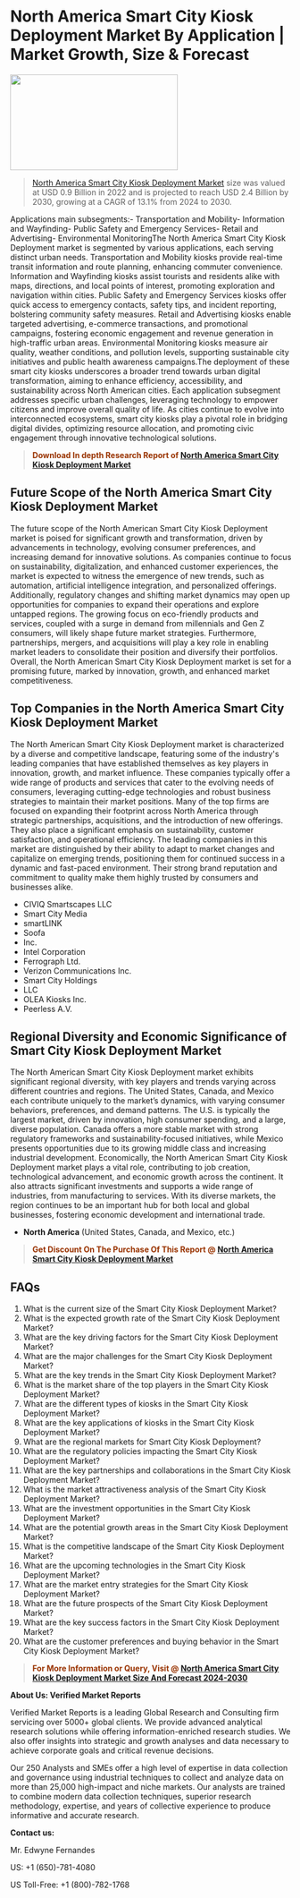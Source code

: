 <p><h1>North America Smart City Kiosk Deployment Market By Application | Market Growth, Size & Forecast</h1><p><img class="aligncenter size-medium wp-image-105565" src="https://ffe5etoiles.com/wp-content/uploads/2025/01/MST7-300x171.png" alt="" width="300" height="171" /></p><blockquote><p><a href="https://www.verifiedmarketreports.com/download-sample/?rid=293482&utm_source=Github-NA&utm_medium=365" target="_blank">North America Smart City Kiosk Deployment Market</a> size was valued at USD 0.9 Billion in 2022 and is projected to reach USD 2.4 Billion by 2030, growing at a CAGR of 13.1% from 2024 to 2030.</p></blockquote>Applications main subsegments:- Transportation and Mobility- Information and Wayfinding- Public Safety and Emergency Services- Retail and Advertising- Environmental MonitoringThe North America Smart City Kiosk Deployment market is segmented by various applications, each serving distinct urban needs. Transportation and Mobility kiosks provide real-time transit information and route planning, enhancing commuter convenience. Information and Wayfinding kiosks assist tourists and residents alike with maps, directions, and local points of interest, promoting exploration and navigation within cities. Public Safety and Emergency Services kiosks offer quick access to emergency contacts, safety tips, and incident reporting, bolstering community safety measures. Retail and Advertising kiosks enable targeted advertising, e-commerce transactions, and promotional campaigns, fostering economic engagement and revenue generation in high-traffic urban areas. Environmental Monitoring kiosks measure air quality, weather conditions, and pollution levels, supporting sustainable city initiatives and public health awareness campaigns.The deployment of these smart city kiosks underscores a broader trend towards urban digital transformation, aiming to enhance efficiency, accessibility, and sustainability across North American cities. Each application subsegment addresses specific urban challenges, leveraging technology to empower citizens and improve overall quality of life. As cities continue to evolve into interconnected ecosystems, smart city kiosks play a pivotal role in bridging digital divides, optimizing resource allocation, and promoting civic engagement through innovative technological solutions.</p><blockquote><p><span style="color: #993300;"><strong>Download In depth Research Report of <a href="https://www.verifiedmarketreports.com/download-sample/?rid=293482&utm_source=Github-NA&utm_medium=365">North America Smart City Kiosk Deployment Market</a></strong></span></p></blockquote><h2>Future Scope of the North America Smart City Kiosk Deployment Market</h2><p>The future scope of the North American Smart City Kiosk Deployment market is poised for significant growth and transformation, driven by advancements in technology, evolving consumer preferences, and increasing demand for innovative solutions. As companies continue to focus on sustainability, digitalization, and enhanced customer experiences, the market is expected to witness the emergence of new trends, such as automation, artificial intelligence integration, and personalized offerings. Additionally, regulatory changes and shifting market dynamics may open up opportunities for companies to expand their operations and explore untapped regions. The growing focus on eco-friendly products and services, coupled with a surge in demand from millennials and Gen Z consumers, will likely shape future market strategies. Furthermore, partnerships, mergers, and acquisitions will play a key role in enabling market leaders to consolidate their position and diversify their portfolios. Overall, the North American Smart City Kiosk Deployment market is set for a promising future, marked by innovation, growth, and enhanced market competitiveness.</p><h2>Top Companies in the North America Smart City Kiosk Deployment Market</h2><p>The North American Smart City Kiosk Deployment market is characterized by a diverse and competitive landscape, featuring some of the industry's leading companies that have established themselves as key players in innovation, growth, and market influence. These companies typically offer a wide range of products and services that cater to the evolving needs of consumers, leveraging cutting-edge technologies and robust business strategies to maintain their market positions. Many of the top firms are focused on expanding their footprint across North America through strategic partnerships, acquisitions, and the introduction of new offerings. They also place a significant emphasis on sustainability, customer satisfaction, and operational efficiency. The leading companies in this market are distinguished by their ability to adapt to market changes and capitalize on emerging trends, positioning them for continued success in a dynamic and fast-paced environment. Their strong brand reputation and commitment to quality make them highly trusted by consumers and businesses alike.</p><p><ul><li>CIVIQ Smartscapes LLC </li><li> Smart City Media </li><li> smartLINK </li><li> Soofa </li><li> Inc. </li><li> Intel Corporation </li><li> Ferrograph Ltd. </li><li> Verizon Communications Inc. </li><li> Smart City Holdings </li><li> LLC </li><li> OLEA Kiosks Inc. </li><li> Peerless A.V.</li></ul></p><h2>Regional Diversity and Economic Significance of Smart City Kiosk Deployment Market</h2><p>The North American Smart City Kiosk Deployment market exhibits significant regional diversity, with key players and trends varying across different countries and regions. The United States, Canada, and Mexico each contribute uniquely to the market’s dynamics, with varying consumer behaviors, preferences, and demand patterns. The U.S. is typically the largest market, driven by innovation, high consumer spending, and a large, diverse population. Canada offers a more stable market with strong regulatory frameworks and sustainability-focused initiatives, while Mexico presents opportunities due to its growing middle class and increasing industrial development. Economically, the North American Smart City Kiosk Deployment market plays a vital role, contributing to job creation, technological advancement, and economic growth across the continent. It also attracts significant investments and supports a wide range of industries, from manufacturing to services. With its diverse markets, the region continues to be an important hub for both local and global businesses, fostering economic development and international trade.</p><ul> <li><strong>North America</strong> (United States, Canada, and Mexico, etc.)</li></ul><blockquote><p><span style="color: #993300;"><strong>Get Discount On The Purchase Of This Report @ <a href="https://www.verifiedmarketreports.com/ask-for-discount/?rid=293482&utm_source=Github-NA&utm_medium=365">North America Smart City Kiosk Deployment Market</a></strong></span></p></blockquote><h2>FAQs</h2><p><ol> <li>What is the current size of the Smart City Kiosk Deployment Market?</div><div></li> <li>What is the expected growth rate of the Smart City Kiosk Deployment Market?</div><div></li> <li>What are the key driving factors for the Smart City Kiosk Deployment Market?</div><div></li> <li>What are the major challenges for the Smart City Kiosk Deployment Market?</div><div></li> <li>What are the key trends in the Smart City Kiosk Deployment Market?</div><div></li> <li>What is the market share of the top players in the Smart City Kiosk Deployment Market?</div><div></li> <li>What are the different types of kiosks in the Smart City Kiosk Deployment Market?</div><div></li> <li>What are the key applications of kiosks in the Smart City Kiosk Deployment Market?</div><div></li> <li>What are the regional markets for Smart City Kiosk Deployment?</div><div></li> <li>What are the regulatory policies impacting the Smart City Kiosk Deployment Market?</div><div></li> <li>What are the key partnerships and collaborations in the Smart City Kiosk Deployment Market?</div><div></li> <li>What is the market attractiveness analysis of the Smart City Kiosk Deployment Market?</div><div></li> <li>What are the investment opportunities in the Smart City Kiosk Deployment Market?</div><div></li> <li>What are the potential growth areas in the Smart City Kiosk Deployment Market?</div><div></li> <li>What is the competitive landscape of the Smart City Kiosk Deployment Market?</div><div></li> <li>What are the upcoming technologies in the Smart City Kiosk Deployment Market?</div><div></li> <li>What are the market entry strategies for the Smart City Kiosk Deployment Market?</div><div></li> <li>What are the future prospects of the Smart City Kiosk Deployment Market?</div><div></li> <li>What are the key success factors in the Smart City Kiosk Deployment Market?</div><div></li> <li>What are the customer preferences and buying behavior in the Smart City Kiosk Deployment Market?</div><div></li></ol></p><blockquote><p><span style="color: #993300;"><strong>For More Information or Query, Visit @ <a href="https://www.verifiedmarketreports.com/product/smart-city-kiosk-deployment-market/">North America Smart City Kiosk Deployment Market Size And Forecast 2024-2030</a></strong></span></p></blockquote><p><strong>About Us: Verified Market Reports</strong></p><p>Verified Market Reports is a leading Global Research and Consulting firm servicing over 5000+ global clients. We provide advanced analytical research solutions while offering information-enriched research studies. We also offer insights into strategic and growth analyses and data necessary to achieve corporate goals and critical revenue decisions.</p><p>Our 250 Analysts and SMEs offer a high level of expertise in data collection and governance using industrial techniques to collect and analyze data on more than 25,000 high-impact and niche markets. Our analysts are trained to combine modern data collection techniques, superior research methodology, expertise, and years of collective experience to produce informative and accurate research.</p><p><strong>Contact us:</strong></p><p>Mr. Edwyne Fernandes</p><p>US: +1 (650)-781-4080</p><p>US Toll-Free: +1 (800)-782-1768</p>
